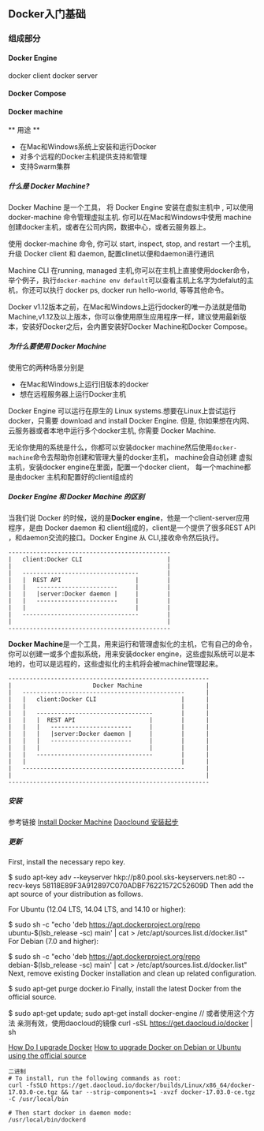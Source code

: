 ## Docker入门基础

### 组成部分

#### Docker Engine
docker client
docker server

#### Docker Compose

#### Docker machine

** 用途 **

- 在Mac和Windows系统上安装和运行Docker
- 对多个远程的Docker主机提供支持和管理
- 支持Swarm集群


##### 什么是 Docker Machine?

Docker Machine 是一个工具， 将 Docker Engine 安装在虚拟主机中 , 可以使用 docker-machine 命令管理虚拟主机. 你可以在Mac和Windows中使用 machine创建docker主机，或者在公司内网，数据中心，或者云服务器上。

使用 docker-machine 命令, 你可以 start, inspect, stop, and restart 一个主机, 升级 Docker client 和 daemon, 配置clinet以便和daemon进行通讯

Machine CLI 在running, managed 主机,你可以在主机上直接使用docker命令，举个例子，执行`docker-machine env default`可以查看主机上名字为defalut的主机，你还可以执行 docker ps, docker run hello-world, 等等其他命令。

Docker v1.12版本之前，在Mac和Windows上运行docker的唯一办法就是借助Machine,v1.12及以上版本，你可以像使用原生应用程序一样，建议使用最新版本，安装好Docker之后，会内置安装好Docker Machine和Docker Compose。 

##### 为什么要使用 Docker Machine

使用它的两种场景分别是

- 在Mac和Windows上运行旧版本的docker
- 想在远程服务器上运行Docker主机

Docker Engine 可以运行在原生的 Linux systems.想要在Linux上尝试运行docker，只需要 download and install Docker Engine. 但是,  你如果想在内网、云服务器或者本地中运行多个docker主机,  你需要 Docker Machine.

无论你使用的系统是什么，你都可以安装docker machine然后使用`docker-machine`命令去帮助你创建和管理大量的docker主机， machine会自动创建 虚拟主机，安装docker engine在里面，配置一个docker client， 每一个machine都是由docker 主机和配置好的client组成的 

##### Docker Engine 和 Docker Machine 的区别

当我们说 Docker 的时候，说的是**Docker engine**，他是一个client-server应用程序，是由 Docker daemon 和 client组成的，client是一个提供了很多REST API ，和daemon交流的接口。Docker Engine 从 CLI,接收命令然后执行。 

```
----------------------------------------------
|	client:Docker CLI				         |
|											 |
|	--------------------------------- 		 |	
|	|  REST API					  	|		 |	
|   |   -----------------------     |		 |	
|	| 	|server:Docker daemon |	  	|	     |
|   |   ----------------------- 	|		 |
|	|								|  		 |
|	--------------------------------- 		 |
|											 |	
----------------------------------------------
```

**Docker Machine**是一个工具，用来运行和管理虚拟化的主机，它有自己的命令，你可以创建一或多个虚拟系统，用来安装docker engine，这些虚拟系统可以是本地的，也可以是远程的，这些虚拟化的主机将会被machine管理起来。

```
---------------------------------------------------------
|                       Docker Machine                  |
|	----------------------------------------------      |
|	|	client:Docker CLI				         |      |
|	|											 |      |
|	|	--------------------------------- 		 |	    |
|	|	|  REST API					  	|		 |	    |
|	|   |   -----------------------     |		 |	    |
|	|	| 	|server:Docker daemon |	  	|	     |      |
|	|   |   ----------------------- 	|		 |      |
|	|	|								|  		 |      |
|	|	--------------------------------- 		 |      |
|	|											 |	    |
|	----------------------------------------------      |
|												        |
---------------------------------------------------------
```

##### 安装
参考链接 
[Install Docker Machine](https://docs.docker.com/machine/install-machine/)
[Daoclound 安装起步](https://get.daocloud.io/#install-docker)

##### 更新

First, install the necessary repo key.

$ sudo apt-key adv --keyserver hkp://p80.pool.sks-keyservers.net:80 --recv-keys 58118E89F3A912897C070ADBF76221572C52609D
Then add the apt source of your distribution as follows.

For Ubuntu (12.04 LTS, 14.04 LTS, and 14.10 or higher):

$ sudo sh -c "echo 'deb https://apt.dockerproject.org/repo ubuntu-$(lsb_release -sc) main' | cat > /etc/apt/sources.list.d/docker.list"
For Debian (7.0 and higher):

$ sudo sh -c "echo 'deb https://apt.dockerproject.org/repo debian-$(lsb_release -sc) main' | cat > /etc/apt/sources.list.d/docker.list"
Next, remove existing Docker installation and clean up related configuration.

$ sudo apt-get purge docker.io
Finally, install the latest Docker from the official source.

$ sudo apt-get update; sudo apt-get install docker-engine   // 或者使用这个方法  亲测有效，使用daocloud的镜像  curl -sSL https://get.daocloud.io/docker | sh




[How Do I upgrade Docker](http://askubuntu.com/questions/472412/how-do-i-upgrade-docker)
[How to upgrade Docker on Debian or Ubuntu using the official source](http://ask.xmodulo.com/upgrade-docker-debian-ubuntu.html)


```
二进制
# To install, run the following commands as root:
curl -fsSLO https://get.daocloud.io/docker/builds/Linux/x86_64/docker-17.03.0-ce.tgz && tar --strip-components=1 -xvzf docker-17.03.0-ce.tgz -C /usr/local/bin

# Then start docker in daemon mode:
/usr/local/bin/dockerd
```